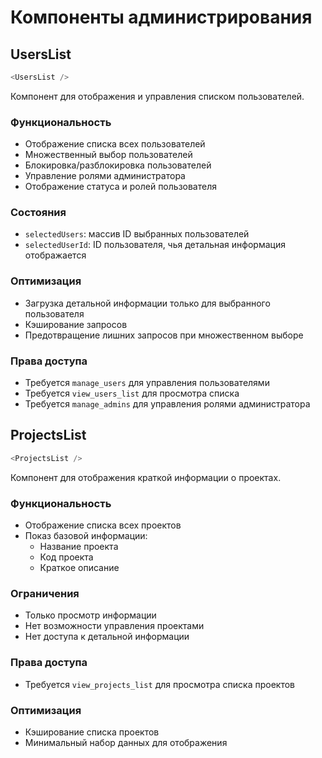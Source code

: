 # Компоненты администрирования

## UsersList

```typescript
<UsersList />
```

Компонент для отображения и управления списком пользователей.

### Функциональность
- Отображение списка всех пользователей
- Множественный выбор пользователей
- Блокировка/разблокировка пользователей
- Управление ролями администратора
- Отображение статуса и ролей пользователя

### Состояния
- `selectedUsers`: массив ID выбранных пользователей
- `selectedUserId`: ID пользователя, чья детальная информация отображается

### Оптимизация
- Загрузка детальной информации только для выбранного пользователя
- Кэширование запросов
- Предотвращение лишних запросов при множественном выборе

### Права доступа
- Требуется `manage_users` для управления пользователями
- Требуется `view_users_list` для просмотра списка
- Требуется `manage_admins` для управления ролями администратора

## ProjectsList

```typescript
<ProjectsList />
```

Компонент для отображения краткой информации о проектах.

### Функциональность
- Отображение списка всех проектов
- Показ базовой информации:
  - Название проекта
  - Код проекта
  - Краткое описание

### Ограничения
- Только просмотр информации
- Нет возможности управления проектами
- Нет доступа к детальной информации

### Права доступа
- Требуется `view_projects_list` для просмотра списка проектов

### Оптимизация
- Кэширование списка проектов
- Минимальный набор данных для отображения 
